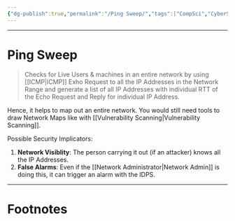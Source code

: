 ```yaml
---
{"dg-publish":true,"permalink":"/Ping Sweep/","tags":["CompSci","CyberSec","CompNet","EthHack"]}
---
```



---
# Ping Sweep
> Checks for Live Users & machines in an entire network by using [[ICMP\|ICMP]] Exho Request to all the IP Addresses in the Network Range and generate a list of all IP Addresses with individual RTT of the Echo Request and Reply for individual IP Address.

Hence, it helps to map out an entire network. You would still need tools to draw Network Maps like with [[Vulnerability Scanning\|Vulnerability Scanning]].

Possible Security Implicators:
1. **Network Visiblity**: The person carrying it out (if an attacker) knows all the IP Addresses.
2. **False Alarms**: Even if the [[Network Administrator\|Network Admin]] is doing this, it can trigger an alarm with the IDPS.

---
# Footnotes